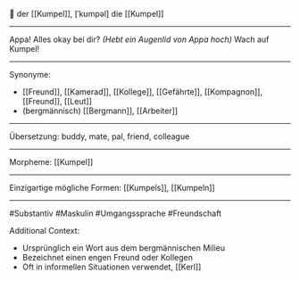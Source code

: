 🔵 der [[Kumpel]], [ˈkʊmpəl]
die [[Kumpel]]


---
Appa! Alles okay bei dir? *(Hebt ein Augenlid von Appa hoch)* Wach auf Kumpel!


---
Synonyme:
- [[Freund]], [[Kamerad]], [[Kollege]], [[Gefährte]], [[Kompagnon]], [[Freund]], [[Leut]]
- (bergmännisch) [[Bergmann]], [[Arbeiter]]

---
Übersetzung: buddy, mate, pal, friend, colleague

---
Morpheme:
[[Kumpel]]

---
Einzigartige mögliche Formen: [[Kumpels]], [[Kumpeln]]

---
#Substantiv #Maskulin #Umgangssprache #Freundschaft

Additional Context:
- Ursprünglich ein Wort aus dem bergmännischen Milieu
- Bezeichnet einen engen Freund oder Kollegen
- Oft in informellen Situationen verwendet, [[Kerl]]